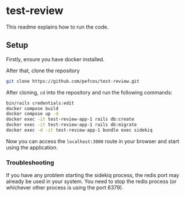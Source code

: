 # test-review

This readme explains how to run the code.

## Setup

Firstly, ensure you have docker installed. 

After that, clone the repository

```bash
git clone https://github.com/pefcos/test-review.git
```

After cloning, `cd` into the repository and run the following commands:

```bash
bin/rails credentials:edit
docker compose build
docker compose up -d
docker exec -it test-review-app-1 rails db:create
docker exec -it test-review-app-1 rails db:migrate
docker exec -d -it test-review-app-1 bundle exec sidekiq
```

Now you can access the `localhost:3000` route in your browser and start using the application.

### Troubleshooting

If you have any problem starting the sidekiq process, the redis port may already be used in your system. You need to stop the redis process (or whichever other process is using the port 6379).
